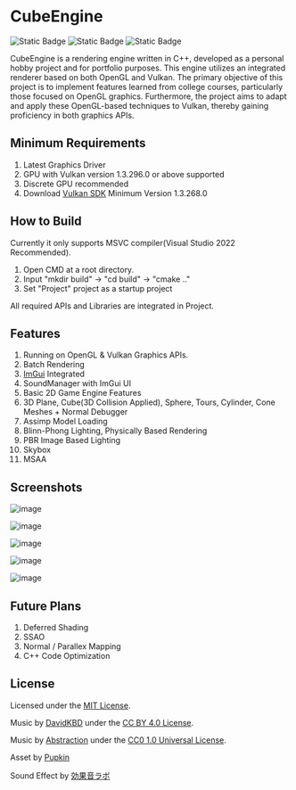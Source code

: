 # CubeEngine

![Static Badge](https://img.shields.io/badge/language-C%2B%2B-brightgreen)
![Static Badge](https://img.shields.io/badge/platform-Windows-brightgreen)
![Static Badge](https://img.shields.io/badge/license-MIT-brightgreen)

CubeEngine is a rendering engine written in C++, developed as a personal hobby project and for portfolio purposes. This engine utilizes an integrated renderer based on both OpenGL and Vulkan. The primary objective of this project is to implement features learned from college courses, particularly those focused on OpenGL graphics. Furthermore, the project aims to adapt and apply these OpenGL-based techniques to Vulkan, thereby gaining proficiency in both graphics APIs.

## Minimum Requirements
1. Latest Graphics Driver
2. GPU with Vulkan version 1.3.296.0 or above supported
3. Discrete GPU recommended
4. Download [Vulkan SDK](https://www.lunarg.com/vulkan-sdk/) Minimum Version 1.3.268.0
 
## How to Build
Currently it only supports MSVC compiler(Visual Studio 2022 Recommended).
1. Open CMD at a root directory.
2. Input "mkdir build" -> "cd build" -> "cmake .."
3. Set "Project" project as a startup project

All required APIs and Libraries are integrated in Project.

## Features
1. Running on OpenGL & Vulkan Graphics APIs.
2. Batch Rendering
3. [ImGui](https://github.com/ocornut/imgui) Integrated
4. SoundManager with ImGui UI
5. Basic 2D Game Engine Features
6. 3D Plane, Cube(3D Collision Applied), Sphere, Tours, Cylinder, Cone Meshes + Normal Debugger
7. Assimp Model Loading
8. Blinn-Phong Lighting, Physically Based Rendering
9. PBR Image Based Lighting
10. Skybox
11. MSAA

## Screenshots
![image](https://github.com/user-attachments/assets/4b74e0cf-c652-4af2-81ed-981027c0b5b2)

![image](https://github.com/user-attachments/assets/36c003b4-65c5-413f-9faf-e71366a791f3)

![image](https://github.com/user-attachments/assets/f70d174e-eb44-43a3-a9b9-3809532a576e)

![image](https://github.com/user-attachments/assets/e6fcf266-553b-406f-bdfe-0f13853b3c65)

![image](https://github.com/user-attachments/assets/e7221576-5010-48b5-8a58-78bd5f197625)

## Future Plans
1. Deferred Shading
2. SSAO
3. Normal / Parallex Mapping
4. C++ Code Optimization

## License
Licensed under the [MIT License](https://github.com/minjae-yu/CubeEngine/blob/main/LICENSE).

Music by [DavidKBD](https://www.davidkbd.com/) under the [CC BY 4.0 License](https://creativecommons.org/licenses/by/4.0/).

Music by [Abstraction](https://abstractionmusic.com/) under the [CC0 1.0 Universal License](https://creativecommons.org/publicdomain/zero/1.0/).

Asset by [Pupkin](https://trevor-pupkin.itch.io/tech-dungeon-roguelite)

Sound Effect by [効果音ラボ](https://soundeffect-lab.info/)
